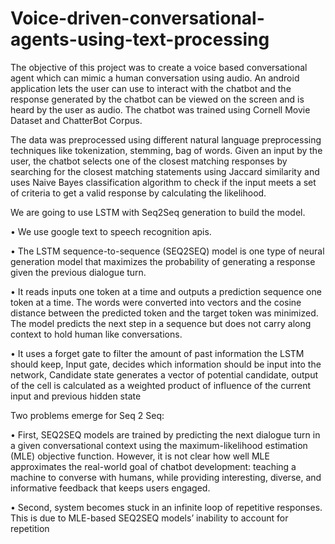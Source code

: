 # Voice-driven-conversational-agents-using-text-processing
The objective of this project was to create a voice based conversational agent which can mimic a human conversation using audio. An android application lets the user can use to interact with the chatbot and the response generated by the chatbot can be viewed on the screen and is heard by the user as audio. The chatbot was trained using Cornell Movie Dataset and ChatterBot Corpus.

The data was preprocessed using different natural language preprocessing techniques like tokenization, stemming, bag of words. Given an input by the user, the chatbot selects one of the closest matching responses by searching for the closest matching statements using Jaccard similarity and uses Naive Bayes classification algorithm to check if the input meets a set of criteria to get a valid response by calculating the likelihood.

We are going to use LSTM with Seq2Seq generation to build the model. 

•	We use google text to speech recognition apis. 

•	The LSTM sequence-to-sequence (SEQ2SEQ) model is one type of neural generation model that maximizes the probability of generating a response given the previous dialogue turn.

•	It reads inputs one token at a time and outputs a prediction sequence one token at a time. The words were converted into vectors and the cosine distance between the predicted token and the target token was minimized. The model predicts the next step in a sequence but does not carry along context to hold human like conversations.

•	It uses a forget gate to filter the amount of past information the LSTM should keep, Input gate, decides which information should be input into the network, Candidate state generates a vector of potential candidate, output of the cell is calculated as a weighted product of influence of the current input and previous hidden state

Two problems emerge for Seq 2 Seq: 

•	First, SEQ2SEQ models are trained by predicting the next dialogue turn in a given conversational context using the maximum-likelihood estimation (MLE) objective function. However, it is not clear how well MLE approximates the real-world goal of chatbot development: teaching a machine to converse with humans, while providing interesting, diverse, and informative feedback that keeps users engaged.

•	Second, system becomes stuck in an infinite loop of repetitive responses. This is due to MLE-based SEQ2SEQ models’ inability to account for repetition
